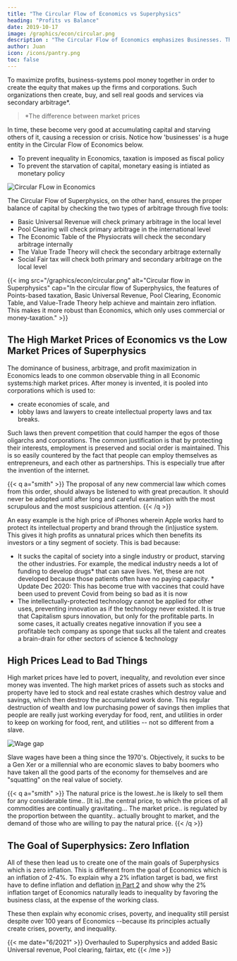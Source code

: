 ```yaml
---
title: "The Circular Flow of Economics vs Superphysics"
heading: "Profits vs Balance"
date: 2019-10-17
image: /graphics/econ/circular.png
description : "The Circular Flow of Economics emphasizes Businesses. That of Superphysics emphasizes balance and the natural price"
author: Juan
icon: /icons/pantry.png
toc: false
---
```



To maximize profits, business-systems pool money together in order to create the equity that makes up the firms and corporations. Such organizations then create, buy, and sell real goods and services via secondary arbitrage*.


> *The difference between market prices


In time, these become very good at accumulating capital and starving others of it, causing a recession or crisis. Notice how 'businesses' is a huge entity in the Circular Flow of Economics below. 

- To prevent inequality in Economics, taxation is imposed as fiscal policy
- To prevent the starvation of capital, monetary easing is intiated as monetary policy

![Circular FLow in Economics](https://socioecons.files.wordpress.com/2015/04/02-circular-flow-mixed-economy.png)



The Circular Flow of Superphysics, on the other hand, ensures the proper balance of capital by checking the two types of arbitrage through five tools:
- Basic Universal Revenue will check primary arbitrage in the local level
- Pool Clearing will check primary arbitrage in the international level
- The Economic Table of the Physiocrats will check the secondary arbitrage internally
- The Value Trade Theory will check the secondary arbitrage externally
- Social Fair tax will check both primary and secondary arbitrage on the local level

<!--  ![Circular flow of value](https://sorasystem.sirv.com/graphics/soranomiccycle.png) -->


{{< img src="/graphics/econ/circular.png" alt="Circular flow in Superphysics" cap="In the circular flow of Superphysics, the features of Points-based taxation, Basic Universal Revenue, Pool Clearing, Economic Table, and Value-Trade Theory help achieve and maintain zero inflation. This makes it more robust than Economics, which only uses commercial or money-taxation." >}}


## The High Market Prices of Economics vs the Low Market Prices of Superphysics

The dominance of business, arbitrage, and profit maximization in Economics leads to one common observable thing in all Economic systems:high market prices. After money is invented, it is pooled into corporations which is used to:
- create economies of scale, and
- lobby laws and lawyers to create intellectual property laws and tax breaks.

Such laws then prevent competition that could hamper the egos of those oligarchs and corporations. The common justification is that by protecting their interests, employment is preserved and social order is maintained. This is so easily countered by the fact that people can employ themselves as entrepreneurs, and each other as partnerships. This is especially true after the invention of the internet.

{{< q a="smith" >}}
The proposal of any new commercial law which comes from this order, should always be listened to with great precaution. It should never be adopted until after long and careful examination with the most scrupulous and the most suspicious attention.
{{< /q >}}


An easy example is the high price of iPhones wherein Apple works hard to protect its intellectual property and brand through the (in)justice system. This gives it high profits as unnatural prices which then benefits its investors or a tiny segment of society. This is bad because:

- It sucks the capital of society into a single industry or product, starving the other industries. For example, the medical industry needs a lot of funding to develop drugs* that can save lives. Yet, these are not developed because those patients often have no paying capacity. * Update Dec 2020: This has become true with vaccines that could have been used to prevent Covid from being so bad as it is now
- The intellectually-protected technology cannot be applied for other uses, preventing innovation as if the technology never existed. It is true that Capitalism spurs innovation, but only for the profitable parts. In some cases, it actually creates negative innovation if you see a profitable tech company as sponge that sucks all the talent and creates a brain-drain for other sectors of science & technology

<!-- The falling Android prices* below reflect a more natural price due to competition, falling with time asnatural market prices,far below the unnaturally high market price of iOS.

![Android prices](https://socioecons.files.wordpress.com/2015/04/android-price-gap_large.jpg)
*The low price of Android is really paid by Google's Ad service monopoly. This monopoly can be broken up by separating Google from Youtube, Docs, Cloud Platform, etc.*
 -->

## High Prices Lead to Bad Things

High market prices have led to povert, inequality, and revolution ever since money was invented. The high market prices of assets such as stocks and property have led to stock and real estate crashes which destroy value and savings, which then destroy the accumulated work done. This regular destruction of wealth and low purchasing power of savings then implies that people are really just working everyday for food, rent, and utilities in order to keep on working for food, rent, and utilities -- not so different from a slave.

![Wage gap](https://sorasystem.sirv.com/graphics/wagegap.png)

Slave wages have been a thing since the 1970's. Objectively, it sucks to be a Gen Xer or a millennial who are economic slaves to baby boomers who have taken all the good parts of the economy for themselves and are "squatting" on the real value of society.

{{< q a="smith" >}}
The natural price is the lowest..he is likely to sell them for any considerable time.. [It is]..the central price, to which the prices of all commodities are continually gravitating... The market price.. is regulated by the proportion between the quantity.. actually brought to market, and the demand of those who are willing to pay the natural price.
{{< /q >}}


## The Goal of Superphysics: Zero Inflation

All of these then lead us to create one of the main goals of Superphysics which is zero inflation. This is different from the goal of Economics which is an inflation of 2-4%. To explain why a 2% inflation target is bad, we first have to define inflation and deflation [in Part 2](/social/economics/inflation-deflation) and show why the 2% inflation target of Economics naturally leads to inequality by favoring the business class, at the expense of the working class. 

These then explain why economic crises, poverty, and inequality still persist despite over 100 years of Economics --because its principles actually create crises, poverty, and inequality.


{{< me date="6/2021" >}}
Overhauled to Superphysics and added Basic Universal revenue, Pool clearing, fairtax, etc
{{< /me >}}
